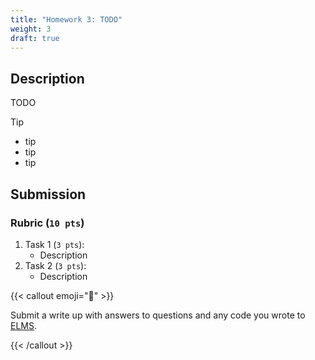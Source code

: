 ```yaml
---
title: "Homework 3: TODO"
weight: 3
draft: true
---
```


## Description

TODO

> [!TIP]
>
> - tip
> - tip
> - tip

## Submission

### Rubric (`10 pts`)

1. Task 1 (`3 pts`):
   - Description
1. Task 2 (`3 pts`):
   - Description

{{< callout emoji="📝" >}}

Submit a write up with answers to questions and any code you wrote to
[ELMS](https://umd.instructure.com/courses/1374508/assignments).

{{< /callout >}}
